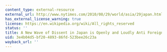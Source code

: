 ```yaml
---
content_type: external-resource
external_url: http://www.nytimes.com/2010/08/29/world/asia/29japan.html?pagewanted=all&gwh=5CC3D06B6611F84779318307253D6B8F
has_external_license_warning: true
license: https://en.wikipedia.org/wiki/All_rights_reserved
status: ''
title: A New Wave of Dissent in Japan is Openly and Loudly Anti Foreign
uid: 3e4b04d5-bf20-4893-86fd-523bee26c23a
wayback_url: ''
---
```

